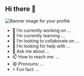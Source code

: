 ## Hi there 👋
<picture>
   <img src="https://wanqiu.cloudns.ch:4433/banner/动漫场景-小新.png" alt="Banner image for your profile">
</picture>

- 🔭 I’m currently working on ...
- 🌱 I’m currently learning ...
- 👯 I’m looking to collaborate on ...
- 🤔 I’m looking for help with ...
- 💬 Ask me about ...
- 📫 How to reach me: ...
- 😄 Pronouns: ...
- ⚡ Fun fact: ...

